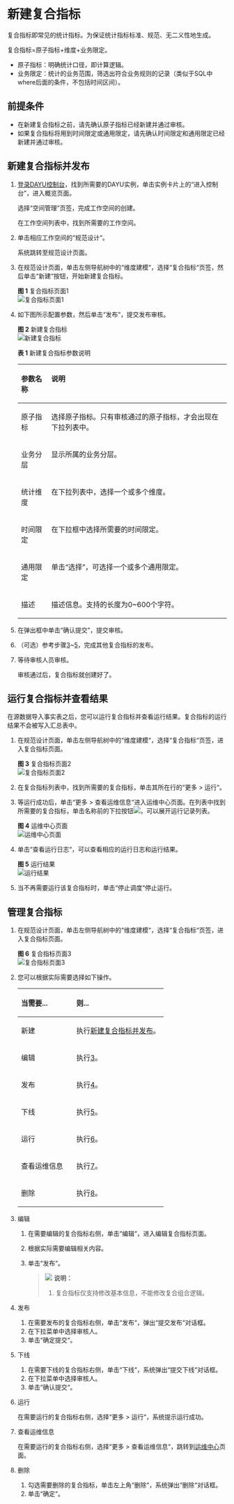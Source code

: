 # 新建复合指标<a name="dayu_01_0617"></a>

复合指标即常见的统计指标。为保证统计指标标准、规范、无二义性地生成。

复合指标=原子指标+维度+业务限定。

-   原子指标：明确统计口径，即计算逻辑。
-   业务限定：统计的业务范围，筛选出符合业务规则的记录（类似于SQL中where后面的条件，不包括时间区间）。

## 前提条件<a name="zh-cn_topic_0169427300_section9855183722213"></a>

-   在新建复合指标之前，请先确认原子指标已经新建并通过审核。
-   如果复合指标将用到时间限定或通用限定，请先确认时间限定和通用限定已经新建并通过审核。

## 新建复合指标并发布<a name="zh-cn_topic_0169427300_section39831040124813"></a>

1.  [登录DAYU控制台](https://console.huaweicloud.com/dayu/)，找到所需要的DAYU实例，单击实例卡片上的“进入控制台”，进入概览页面。

    选择“空间管理”页签，完成工作空间的创建。

    在工作空间列表中，找到所需要的工作空间。


1.  单击相应工作空间的“规范设计“。

    系统跳转至规范设计页面。


1.  <a name="zh-cn_topic_0169427300_li18544163517720"></a>在规范设计页面，单击左侧导航树中的“维度建模“，选择“复合指标“页签，然后单击“新建“按钮，开始新建复合指标。

    **图 1**  复合指标页面1<a name="zh-cn_topic_0169427300_fig1779158114814"></a>  
    ![](figures/复合指标页面1.png "复合指标页面1")

2.  如下图所示配置参数，然后单击“发布“，提交发布审核。

    **图 2**  新建复合指标<a name="zh-cn_topic_0169427300_fig07958124816"></a>  
    ![](figures/新建复合指标.png "新建复合指标")

    **表 1**  新建复合指标参数说明

    <a name="zh-cn_topic_0169427300_table1041519401489"></a>
    <table><thead align="left"><tr id="zh-cn_topic_0169427300_row174184401085"><th class="cellrowborder" valign="top" width="14.39%" id="mcps1.2.3.1.1"><p id="zh-cn_topic_0169427300_p174181340789"><a name="zh-cn_topic_0169427300_p174181340789"></a><a name="zh-cn_topic_0169427300_p174181340789"></a>参数名称</p>
    </th>
    <th class="cellrowborder" valign="top" width="85.61%" id="mcps1.2.3.1.2"><p id="zh-cn_topic_0169427300_p134189401819"><a name="zh-cn_topic_0169427300_p134189401819"></a><a name="zh-cn_topic_0169427300_p134189401819"></a>说明</p>
    </th>
    </tr>
    </thead>
    <tbody><tr id="zh-cn_topic_0169427300_row44191340689"><td class="cellrowborder" valign="top" width="14.39%" headers="mcps1.2.3.1.1 "><p id="zh-cn_topic_0169427300_p164191408812"><a name="zh-cn_topic_0169427300_p164191408812"></a><a name="zh-cn_topic_0169427300_p164191408812"></a>原子指标</p>
    </td>
    <td class="cellrowborder" valign="top" width="85.61%" headers="mcps1.2.3.1.2 "><p id="zh-cn_topic_0169427300_p341917401981"><a name="zh-cn_topic_0169427300_p341917401981"></a><a name="zh-cn_topic_0169427300_p341917401981"></a>选择原子指标。只有审核通过的原子指标，才会出现在下拉列表中。</p>
    </td>
    </tr>
    <tr id="zh-cn_topic_0169427300_row8419194017819"><td class="cellrowborder" valign="top" width="14.39%" headers="mcps1.2.3.1.1 "><p id="zh-cn_topic_0169427300_p04199401384"><a name="zh-cn_topic_0169427300_p04199401384"></a><a name="zh-cn_topic_0169427300_p04199401384"></a>业务分层</p>
    </td>
    <td class="cellrowborder" valign="top" width="85.61%" headers="mcps1.2.3.1.2 "><p id="zh-cn_topic_0169427300_p99261515918"><a name="zh-cn_topic_0169427300_p99261515918"></a><a name="zh-cn_topic_0169427300_p99261515918"></a>显示所属的业务分层。</p>
    </td>
    </tr>
    <tr id="zh-cn_topic_0169427300_row24206406819"><td class="cellrowborder" valign="top" width="14.39%" headers="mcps1.2.3.1.1 "><p id="zh-cn_topic_0169427300_p1142020407811"><a name="zh-cn_topic_0169427300_p1142020407811"></a><a name="zh-cn_topic_0169427300_p1142020407811"></a>统计维度</p>
    </td>
    <td class="cellrowborder" valign="top" width="85.61%" headers="mcps1.2.3.1.2 "><p id="zh-cn_topic_0169427300_p688381431613"><a name="zh-cn_topic_0169427300_p688381431613"></a><a name="zh-cn_topic_0169427300_p688381431613"></a>在下拉列表中，选择一个或多个维度。</p>
    </td>
    </tr>
    <tr id="zh-cn_topic_0169427300_row742018401589"><td class="cellrowborder" valign="top" width="14.39%" headers="mcps1.2.3.1.1 "><p id="zh-cn_topic_0169427300_p2042016401988"><a name="zh-cn_topic_0169427300_p2042016401988"></a><a name="zh-cn_topic_0169427300_p2042016401988"></a>时间限定</p>
    </td>
    <td class="cellrowborder" valign="top" width="85.61%" headers="mcps1.2.3.1.2 "><p id="zh-cn_topic_0169427300_p1342010401984"><a name="zh-cn_topic_0169427300_p1342010401984"></a><a name="zh-cn_topic_0169427300_p1342010401984"></a>在下拉框中选择所需要的时间限定。</p>
    </td>
    </tr>
    <tr id="zh-cn_topic_0169427300_row17420154019812"><td class="cellrowborder" valign="top" width="14.39%" headers="mcps1.2.3.1.1 "><p id="zh-cn_topic_0169427300_p4420184019811"><a name="zh-cn_topic_0169427300_p4420184019811"></a><a name="zh-cn_topic_0169427300_p4420184019811"></a>通用限定</p>
    </td>
    <td class="cellrowborder" valign="top" width="85.61%" headers="mcps1.2.3.1.2 "><p id="zh-cn_topic_0169427300_p7573142471817"><a name="zh-cn_topic_0169427300_p7573142471817"></a><a name="zh-cn_topic_0169427300_p7573142471817"></a>单击<span class="uicontrol" id="zh-cn_topic_0169427300_uicontrol7420134013819"><a name="zh-cn_topic_0169427300_uicontrol7420134013819"></a><a name="zh-cn_topic_0169427300_uicontrol7420134013819"></a>“选择”</span>，可选择一个或多个通用限定。</p>
    </td>
    </tr>
    <tr id="zh-cn_topic_0169427300_row15421184018812"><td class="cellrowborder" valign="top" width="14.39%" headers="mcps1.2.3.1.1 "><p id="zh-cn_topic_0169427300_p142164014810"><a name="zh-cn_topic_0169427300_p142164014810"></a><a name="zh-cn_topic_0169427300_p142164014810"></a>描述</p>
    </td>
    <td class="cellrowborder" valign="top" width="85.61%" headers="mcps1.2.3.1.2 "><p id="zh-cn_topic_0169427300_p13210175320815"><a name="zh-cn_topic_0169427300_p13210175320815"></a><a name="zh-cn_topic_0169427300_p13210175320815"></a>描述信息。支持的长度为0~600个字符。</p>
    </td>
    </tr>
    </tbody>
    </table>

3.  <a name="zh-cn_topic_0169427300_li1544113519714"></a>在弹出框中单击“确认提交”，提交审核。
4.  （可选）参考步骤[3](#zh-cn_topic_0169427300_li18544163517720)\~[5](#zh-cn_topic_0169427300_li1544113519714)，完成其他复合指标的发布。
5.  等待审核人员审核。

    审核通过后，复合指标就创建好了。


## 运行复合指标并查看结果<a name="zh-cn_topic_0169427300_section12988103716253"></a>

在源数据导入事实表之后，您可以运行复合指标并查看运行结果。复合指标的运行结果不会被写入汇总表中。

1.  在规范设计页面，单击左侧导航树中的“维度建模“，选择“复合指标“页签，进入复合指标页面。

    **图 3**  复合指标页面2<a name="zh-cn_topic_0169427300_fig109764591313"></a>  
    ![](figures/复合指标页面2.png "复合指标页面2")

2.  在复合指标列表中，找到所需要的复合指标，单击其所在行的“更多 \> 运行“。
3.  等运行成功后，单击“更多 \> 查看运维信息“进入运维中心页面。在列表中找到所需要的复合指标，单击名称前的下拉按钮![](figures/zh-cn_image_0197361238.png)，可以展开运行记录列表。

    **图 4**  运维中心页面<a name="zh-cn_topic_0169427300_fig10512659194014"></a>  
    ![](figures/运维中心页面.png "运维中心页面")

4.  单击“查看运行日志“，可以查看相应的运行日志和运行结果。

    **图 5**  运行结果<a name="zh-cn_topic_0169427300_fig215077502"></a>  
    ![](figures/运行结果.png "运行结果")

5.  当不再需要运行该复合指标时，单击“停止调度“停止运行。

## 管理复合指标<a name="zh-cn_topic_0169427300_section9146332479"></a>

1.  在规范设计页面，单击左侧导航树中的“维度建模“，选择“复合指标“页签，进入复合指标页面。

    **图 6**  复合指标页面3<a name="zh-cn_topic_0169427300_fig6953524163614"></a>  
    ![](figures/复合指标页面3.png "复合指标页面3")

2.  您可以根据实际需要选择如下操作。

    <a name="zh-cn_topic_0169427300_table4745205417"></a>
    <table><thead align="left"><tr id="zh-cn_topic_0169427300_row167461051211"><th class="cellrowborder" valign="top" width="37.9%" id="mcps1.1.3.1.1"><p id="zh-cn_topic_0169427300_p1074665817"><a name="zh-cn_topic_0169427300_p1074665817"></a><a name="zh-cn_topic_0169427300_p1074665817"></a>当需要...</p>
    </th>
    <th class="cellrowborder" valign="top" width="62.1%" id="mcps1.1.3.1.2"><p id="zh-cn_topic_0169427300_p1974605812"><a name="zh-cn_topic_0169427300_p1974605812"></a><a name="zh-cn_topic_0169427300_p1974605812"></a>则...</p>
    </th>
    </tr>
    </thead>
    <tbody><tr id="zh-cn_topic_0169427300_row1674695011"><td class="cellrowborder" valign="top" width="37.9%" headers="mcps1.1.3.1.1 "><p id="zh-cn_topic_0169427300_p1474695314"><a name="zh-cn_topic_0169427300_p1474695314"></a><a name="zh-cn_topic_0169427300_p1474695314"></a>新建</p>
    </td>
    <td class="cellrowborder" valign="top" width="62.1%" headers="mcps1.1.3.1.2 "><p id="zh-cn_topic_0169427300_p107461656118"><a name="zh-cn_topic_0169427300_p107461656118"></a><a name="zh-cn_topic_0169427300_p107461656118"></a>执行<a href="#zh-cn_topic_0169427300_section39831040124813">新建复合指标并发布</a>。</p>
    </td>
    </tr>
    <tr id="zh-cn_topic_0169427300_row137468516113"><td class="cellrowborder" valign="top" width="37.9%" headers="mcps1.1.3.1.1 "><p id="zh-cn_topic_0169427300_p137461358120"><a name="zh-cn_topic_0169427300_p137461358120"></a><a name="zh-cn_topic_0169427300_p137461358120"></a>编辑</p>
    </td>
    <td class="cellrowborder" valign="top" width="62.1%" headers="mcps1.1.3.1.2 "><p id="zh-cn_topic_0169427300_p107461651412"><a name="zh-cn_topic_0169427300_p107461651412"></a><a name="zh-cn_topic_0169427300_p107461651412"></a>执行<a href="#li12839256152718">3</a>。</p>
    </td>
    </tr>
    <tr id="zh-cn_topic_0169427300_row1746651110"><td class="cellrowborder" valign="top" width="37.9%" headers="mcps1.1.3.1.1 "><p id="zh-cn_topic_0169427300_p17468514113"><a name="zh-cn_topic_0169427300_p17468514113"></a><a name="zh-cn_topic_0169427300_p17468514113"></a>发布</p>
    </td>
    <td class="cellrowborder" valign="top" width="62.1%" headers="mcps1.1.3.1.2 "><p id="zh-cn_topic_0169427300_p074645113"><a name="zh-cn_topic_0169427300_p074645113"></a><a name="zh-cn_topic_0169427300_p074645113"></a>执行<a href="#li17839165620275">4</a>。</p>
    </td>
    </tr>
    <tr id="zh-cn_topic_0169427300_row87708551950"><td class="cellrowborder" valign="top" width="37.9%" headers="mcps1.1.3.1.1 "><p id="zh-cn_topic_0169427300_p13178108319"><a name="zh-cn_topic_0169427300_p13178108319"></a><a name="zh-cn_topic_0169427300_p13178108319"></a>下线</p>
    </td>
    <td class="cellrowborder" valign="top" width="62.1%" headers="mcps1.1.3.1.2 "><p id="zh-cn_topic_0169427300_p2317210132"><a name="zh-cn_topic_0169427300_p2317210132"></a><a name="zh-cn_topic_0169427300_p2317210132"></a>执行<a href="#li19839115617277">5</a>。</p>
    </td>
    </tr>
    <tr id="zh-cn_topic_0169427300_row1756919531059"><td class="cellrowborder" valign="top" width="37.9%" headers="mcps1.1.3.1.1 "><p id="zh-cn_topic_0169427300_p05704532513"><a name="zh-cn_topic_0169427300_p05704532513"></a><a name="zh-cn_topic_0169427300_p05704532513"></a>运行</p>
    </td>
    <td class="cellrowborder" valign="top" width="62.1%" headers="mcps1.1.3.1.2 "><p id="zh-cn_topic_0169427300_p25701253554"><a name="zh-cn_topic_0169427300_p25701253554"></a><a name="zh-cn_topic_0169427300_p25701253554"></a>执行<a href="#li4839155610273">6</a>。</p>
    </td>
    </tr>
    <tr id="zh-cn_topic_0169427300_row195105118312"><td class="cellrowborder" valign="top" width="37.9%" headers="mcps1.1.3.1.1 "><p id="zh-cn_topic_0169427300_p98841310264"><a name="zh-cn_topic_0169427300_p98841310264"></a><a name="zh-cn_topic_0169427300_p98841310264"></a>查看运维信息</p>
    </td>
    <td class="cellrowborder" valign="top" width="62.1%" headers="mcps1.1.3.1.2 "><p id="zh-cn_topic_0169427300_p168831410765"><a name="zh-cn_topic_0169427300_p168831410765"></a><a name="zh-cn_topic_0169427300_p168831410765"></a>执行<a href="#li11839195616279">7</a>。</p>
    </td>
    </tr>
    <tr id="zh-cn_topic_0169427300_row9597213538"><td class="cellrowborder" valign="top" width="37.9%" headers="mcps1.1.3.1.1 "><p id="zh-cn_topic_0169427300_p145861712936"><a name="zh-cn_topic_0169427300_p145861712936"></a><a name="zh-cn_topic_0169427300_p145861712936"></a>删除</p>
    </td>
    <td class="cellrowborder" valign="top" width="62.1%" headers="mcps1.1.3.1.2 "><p id="zh-cn_topic_0169427300_p658616128311"><a name="zh-cn_topic_0169427300_p658616128311"></a><a name="zh-cn_topic_0169427300_p658616128311"></a>执行<a href="#li48394564278">8</a>。</p>
    </td>
    </tr>
    </tbody>
    </table>

3.  <a name="li12839256152718"></a>编辑
    1.  在需要编辑的复合指标右侧，单击“编辑“，进入编辑复合指标页面。
    2.  根据实际需要编辑相关内容。
    3.  单击“发布“。

        >![](public_sys-resources/icon-note.gif) **说明：**   
        >1.  复合指标仅支持修改基本信息，不能修改复合组合逻辑。  


4.  <a name="li17839165620275"></a>发布
    1.  在需要发布的复合指标右侧，单击“发布“，弹出“提交发布“对话框。
    2.  在下拉菜单中选择审核人。
    3.  单击“确定提交“。

5.  <a name="li19839115617277"></a>下线
    1.  在需要下线的复合指标右侧，单击“下线“，系统弹出“提交下线“对话框。
    2.  在下拉菜单中选择审核人。
    3.  单击“确认提交“。

6.  <a name="li4839155610273"></a>运行

    在需要运行的复合指标右侧，选择“更多 \> 运行“，系统提示运行成功。

7.  <a name="li11839195616279"></a>查看运维信息

    在需要运行的复合指标右侧，选择“更多 \> 查看运维信息“，跳转到[运维中心](运维中心.md)页面。

8.  <a name="li48394564278"></a>删除
    1.  勾选需要删除的复合指标，单击左上角“删除“，系统弹出“删除“对话框。
    2.  单击“确定“。


